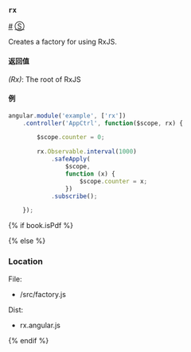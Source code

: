 ### <a id="rx"></a>`rx`
<a href="#rx">#</a> [&#x24C8;](https://github.com/Reactive-Extensions/rx.angular.js/blob/master/src/factory.js#L1-L6 "View in source") 

Creates a factory for using RxJS.

#### 返回值
*(Rx)*: The root of RxJS

#### 例
```js
angular.module('example', ['rx'])
    .controller('AppCtrl', function($scope, rx) {

        $scope.counter = 0;

        rx.Observable.interval(1000)
            .safeApply(
                $scope, 
                function (x) {
                    $scope.counter = x;
                })
            .subscribe();

    });
```

{% if book.isPdf %}



{% else %}

### Location

File:
- /src/factory.js

Dist:
- rx.angular.js

{% endif %}
